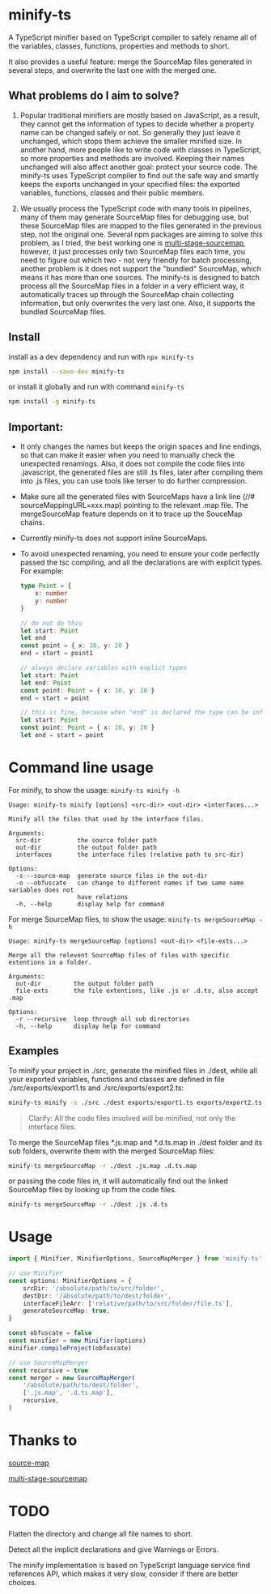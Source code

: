 # minify-ts
A TypeScript minifier based on TypeScript compiler to safely rename all of the variables, classes, functions, properties and methods to short.

It also provides a useful feature: merge the SourceMap files generated in several steps, and overwrite the last one with the merged one.

## What problems do I aim to solve?
1. Popular traditional minifiers are mostly based on JavaScript, as a result, they cannot get the information of types to decide whether a property name can be changed safely or not. So generally they just leave it unchanged, which stops them achieve the smaller minified size. In another hand, more people like to write code with classes in TypeScript, so more properties and methods are involved. Keeping their names unchanged will also affect another goal: protect your source code. The minify-ts uses TypeScript compiler to find out the safe way and smartly keeps the exports unchanged in your specified files: the exported variables, functions, classes and their public members.

1. We usually process the TypeScript code with many tools in pipelines, many of them may generate SourceMap files for debugging use, but these SourceMap files are mapped to the files generated in the previous step, not the original one. Several npm packages are aiming to solve this problem, as I tried, the best working one is [multi-stage-sourcemap](https://github.com/azu/multi-stage-sourcemap), however, it just processes only two SourceMap files each time, you need to figure out which two - not very friendly for batch processing, another problem is it does not support the "bundled" SourceMap, which means it has more than one sources. The minify-ts is designed to batch process all the SourceMap files in a folder in a very efficient way, it automatically traces up through the SourceMap chain collecting information, but only overwrites the very last one. Also, it supports the bundled SourceMap files.

## Install
install as a dev dependency and run with `npx minify-ts`
```sh
npm install --save-dev minify-ts
```
or install it globally and run with command `minify-ts`
```sh
npm install -g minify-ts
```

## Important:

* It only changes the names but keeps the origin spaces and line endings, so that can make it easier when you need to manually check the unexpected renamings. Also, it does not compile the code files into .javascript, the generated files are still .ts files, later after compiling them into .js files, you can use tools like terser to do further compression.

* Make sure all the generated files with SourceMaps have a link line (//# sourceMappingURL=xxx.map) pointing to the relevant .map file. The mergeSourceMap feature depends on it to trace up the SouceMap chains.

* Currently minify-ts does not support inline SourceMaps.

* To avoid unexpected renaming, you need to ensure your code perfectly passed the tsc compiling, and all the declarations are with explicit types. For example:
    ```ts
    type Point = {
        x: number
        y: number
    }

    // do not do this
    let start: Point
    let end
    const point = { x: 10, y: 20 }
    end = start = point1

    // always declare variables with explict types
    let start: Point
    let end: Point
    const point: Point = { x: 10, y: 20 }
    end = start = point

    // this is fine, because when "end" is declared the type can be infered
    let start: Point
    const point: Point = { x: 10, y: 20 }
    let end = start = point
    ```

# Command line usage
For minify, to show the usage: `minify-ts minify -h`
```
Usage: minify-ts minify [options] <src-dir> <out-dir> <interfaces...>

Minify all the files that used by the interface files.

Arguments:
  src-dir          the source folder path
  out-dir          the output folder path
  interfaces       the interface files (relative path to src-dir)

Options:
  -s --source-map  generate source files in the out-dir
  -o --obfuscate   can change to different names if two same name variables does not
                   have relations
  -h, --help       display help for command
```

For merge SourceMap files, to show the usage: `minify-ts mergeSourceMap -h`
```
Usage: minify-ts mergeSourceMap [options] <out-dir> <file-exts...>

Merge all the relevent SourceMap files of files with specific extentions in a folder.

Arguments:
  out-dir         the output folder path
  file-exts       the file extentions, like .js or .d.ts, also accept .map

Options:
  -r --recursive  loop through all sub directories
  -h, --help      display help for command
```

## Examples
To minify your project in ./src, generate the minified files in ./dest, while all your exported variables, functions and classes are defined in file ./src/exports/export1.ts and ./src/exports/export2.ts:
```sh
minify-ts minify -s ./src ./dest exports/export1.ts exports/export2.ts
```
> Clarify: All the code files involved will be minified, not only the interface files.

To merge the SourceMap files *.js.map and *.d.ts.map in ./dest folder and its sub folders, overwrite them with the merged SourceMap files:
```sh
minify-ts mergeSourceMap -r ./dest .js.map .d.ts.map
```
or passing the code files in, it will automatically find out the linked SourceMap files by looking up from the code files.
```sh
minify-ts mergeSourceMap -r ./dest .js .d.ts
```

# Usage
```ts
import { Minifier, MinifierOptions, SourceMapMerger } from 'minify-ts'

// use Minifier
const options: MinifierOptions = {
    srcDir: '/absolute/path/to/src/folder',
    destDir: '/absolute/path/to/dest/folder',
    interfaceFileArr: ['relative/path/to/src/folder/file.ts'],
    generateSourceMap: true,
}

const obfuscate = false
const minifier = new Minifier(options)
minifier.compileProject(obfuscate)

// use SourceMapMerger
const recursive = true
const merger = new SourceMapMerger(
    '/absolute/path/to/dest/folder',
    ['.js.map', '.d.ts.map'],
    recursive,
)
```

# Thanks to
[source-map](https://github.com/mozilla/source-map)

[multi-stage-sourcemap](https://github.com/azu/multi-stage-sourcemap)

# TODO
Flatten the directory and change all file names to short.

Detect all the implicit declarations and give Warnings or Errors.

The minify implementation is based on TypeScript language service find references API, which makes it very slow, consider if there are better choices.